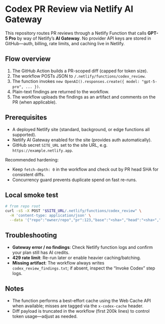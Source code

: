 # Codex PR Review via Netlify AI Gateway

This repository routes PR reviews through a Netlify Function that calls **GPT-5 Pro** by way of Netlify’s **AI Gateway**. No provider API keys are stored in GitHub&mdash;auth, billing, rate limits, and caching live in Netlify.

## Flow overview

1. The GitHub Action builds a PR-scoped diff (capped for token size).  
2. The workflow POSTs JSON to `/.netlify/functions/codex_review`.  
3. The function invokes `new OpenAI().responses.create({ model: "gpt-5-pro", ... })`.  
4. Plain-text findings are returned to the workflow.  
5. The workflow uploads the findings as an artifact and comments on the PR (when applicable).

## Prerequisites

- A deployed Netlify site (standard, background, or edge functions all supported).  
- Netlify AI Gateway enabled for the site (provides auth automatically).  
- GitHub secret `SITE_URL` set to the site URL, e.g. `https://example.netlify.app`.

Recommended hardening:

- Keep `fetch-depth: 0` in the workflow and check out by PR head SHA for consistent diffs.  
- Concurrency guard prevents duplicate spend on fast re-runs.

## Local smoke test

```bash
# from repo root
curl -sS -X POST "$SITE_URL/.netlify/functions/codex_review" \
  -H 'content-type: application/json' \
  --data '{"repo":"owner/repo","pr":123,"base":"<sha>","head":"<sha>","diff":"diff --git a/x b/x\n..."}'
```

## Troubleshooting

- **Gateway error / no findings**: Check Netlify function logs and confirm your plan still has AI credits.  
- **429 rate limit**: Re-run later or enable heavier caching/batching.  
- **Missing artifact**: The workflow always writes `codex_review_findings.txt`; if absent, inspect the “Invoke Codex” step logs.

## Notes

- The function performs a best-effort cache using the Web Cache API when available; misses are tagged via the `x-codex-cache` header.  
- Diff payload is truncated in the workflow (first 200k lines) to control token usage&mdash;adjust as needed.

